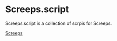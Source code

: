 # Screeps.script
Screeps.script is a collection of scrpis for Screeps.

[Screeps](https://screeps.com/)
